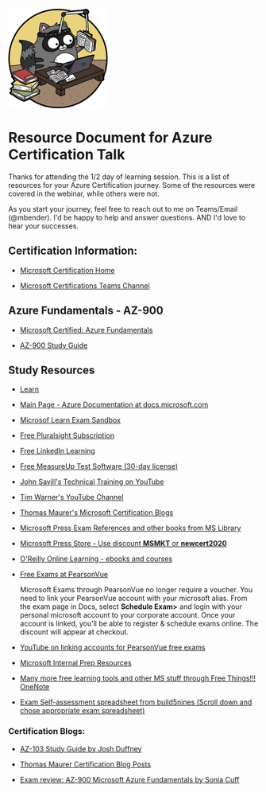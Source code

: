 ![Alt text](./media/bit-study.png)

# Resource Document for Azure Certification Talk

Thanks for attending the 1/2 day of learning session. This is a list of resources for your Azure Certification journey. Some of the resources were covered in the webinar, while others were not.

As you start your journey, feel free to reach out to me on Teams/Email (@mbender). I'd be happy to help and answer questions. AND I'd love to hear your successes.

## Certification Information:

- [Microsoft Certification Home](https://docs.microsoft.com/certifications/)

- [Microsoft Certifications Teams Channel](https://teams.microsoft.com/l/team/19%3a35a8b6a710ac46688b52a268d1a74d3d%40thread.skype/conversations?groupId=7385219f-98c8-4bc0-abfb-5c65d0884853&tenantId=72f988bf-86f1-41af-91ab-2d7cd011db47)

## Azure Fundamentals - AZ-900

- [Microsoft Certified: Azure Fundamentals](https://docs.microsoft.com/certifications/azure-fundamentals/)

- [AZ-900 Study Guide](https://query.prod.cms.rt.microsoft.com/cms/api/am/binary/RE3VwUY)

## Study Resources

- [Learn](https://docs.microsoft.com/learn/)

- [Main Page - Azure Documentation at docs.microsoft.com](https://docs.Microsoft.com/azure)

- [Microsof Learn Exam Sandbox](https://techcommunity.microsoft.com/t5/microsoft-learn-blog/new-to-microsoft-certification-exams-we-have-something-you-need/ba-p/3041520)

- [Free Pluralsight Subscription](http://aka.ms/Pluralsight)

- [Free LinkedIn Learning](https://www.linkedin.com/checkpoint/enterprise/login/3322?application=learning&appInstanceId=2184602)

- [Free MeasureUp Test Software (30-day license)](https://mslibrary.measureup.com/)

- [John Savill's Technical Training on YouTube](https://www.youtube.com/c/NTFAQGuy)

- [Tim Warner's YouTube Channel](https://www.youtube.com/c/TimothyWarner1)

- [Thomas Maurer's Microsoft Certification Blogs](https://www.thomasmaurer.ch/category/microsoft/certification/)

- [Microsoft Press Exam References and other books from MS Library](http://mslibrary/)

- [Microsoft Press Store - Use discount **MSMKT** or **newcert2020**](https://www.microsoftpressstore.com/)

- [O'Reilly Online Learning - ebooks and courses](https://microsoft.sharepoint.com/sites/library/SitePages/ResearchDatabases/Safari.aspx)

- [Free Exams at PearsonVue](http://www.pearsonvue.com/microsoft/)

    Microsoft Exams through PearsonVue no longer require a voucher. You need to link your PearsonVue account with your microsoft alias. From the exam page in Docs, select **Schedule Exam>** and login with your personal microsoft account to your corporate account. Once your account is linked, you'll be able to register & schedule exams online. The discount will appear at checkout.

- [YouTube on linking accounts for PearsonVue free exams](https://youtu.be/2rXTRUSqG00)

- [Microsoft Internal Prep Resources](https://microsoft.sharepoint.com/sites/TechnicalSkilling/SitePages/exam-prep.aspx?xsdata=MDN8MDF8fDI1MDA1OTkxOTdiZDRjYTBhNjc2OWM1OTc2NGU4ZmQ4fDcyZjk4OGJmODZmMTQxYWY5MWFiMmQ3Y2QwMTFkYjQ3fDF8MHw2Mzc4MTIyOTczNzYwNTk4MTZ8R29vZHxWR1ZoYlhOVFpXTjFjbWwwZVZObGNuWnBZMlY4ZXlKV0lqb2lNQzR3TGpBd01EQWlMQ0pRSWpvaVYybHVNeklpTENKQlRpSTZJazkwYUdWeUlpd2lWMVFpT2pFeGZRPT0%3D&sdata=WEVTQTYrTy95VFJSTnNKZ1VjZWIwZmhIcnRyd0dvUmNrZ3RXdHlQWk5MST0%3D&ovuser=72f988bf-86f1-41af-91ab-2d7cd011db47%2Cdacoulte%40microsoft.com)

- [Many more free learning tools and other MS stuff through Free Things!!! OneNote](https://microsoft-my.sharepoint.com/personal/dacoulte_microsoft_com/_layouts/OneNote.aspx?id=%2Fpersonal%2Fdacoulte_microsoft_com%2FDocuments%2FShared%20with%20Everyone%2FFree%20Things%21&wd=target%28Learning.one%7CA750C531-A2CF-49DE-82EA-3DED1AFA89E8%2F%29)


- [Exam Self-assessment spreadsheet from build5nines (Scroll down and chose appropriate exam spreadsheet)](https://build5nines.com/free-oss-exam-self-assessment-tool/)
### Certification Blogs:

- [AZ-103 Study Guide by Josh Duffney](http://duffney.io/AZ103-StudyGuide)

- [Thomas Maurer Certification Blog Posts](https://www.thomasmaurer.ch/category/microsoft/certification/)

- [Exam review: AZ-900 Microsoft Azure Fundamentals by Sonia Cuff](https://techcommunity.microsoft.com/t5/itops-talk-blog/exam-review-az-900-microsoft-azure-fundamentals/ba-p/565041)



